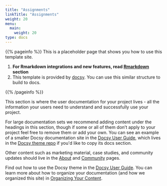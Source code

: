 ```yaml
---
title: "Assignments"
linkTitle: "Assignments"
weight: 20
menu:
  main:
    weight: 20
type: docs
---
```


{{% pageinfo %}}
This is a placeholder page that shows you how to use this template site.

1. **For Rmarkdown integrations and new features, read [Rmarkdown](/rmarkdown) section**
2. This template is provided by [docsy](https://github.com/google/docsy). You
can use this similar structure to build to docs.

{{% /pageinfo %}}



This section is where the user documentation for your project lives - all the information your users need to understand and successfully use your project. 

For large documentation sets we recommend adding content under the headings in this section, though if some or all of them don’t apply to your project feel free to remove them or add your own. You can see an example of a smaller Docsy documentation site in the [Docsy User Guide](https://docsy.dev/docs/), which lives in the [Docsy theme repo](https://github.com/google/docsy/tree/master/userguide) if you'd like to copy its docs section. 

Other content such as marketing material, case studies, and community updates should live in the [About](/about/) and [Community](/community/) pages.

Find out how to use the Docsy theme in the [Docsy User Guide](https://docsy.dev/docs/). You can learn more about how to organize your documentation (and how we organized this site) in [Organizing Your Content](https://docsy.dev/docs/best-practices/organizing-content/).


